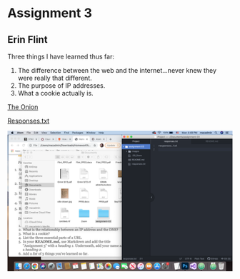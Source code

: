# Assignment 3
## Erin Flint
Three things I have learned thus far:
1. The difference between the web and the internet...never knew they were really that different.
2. The purpose of IP addresses.
3. What a cookie actually is.

[The Onion](https://www.theonion.com/)

[Responses.txt](https://github.com/erinflint/MART34-Web-Development/blob/2731dfa0f4662bffca69c9e90d712feabdf7ccc9/assignment-03/responses.txt)

![screenshot Feb 1st](https://github.com/erinflint/MART34-Web-Development/blob/2731dfa0f4662bffca69c9e90d712feabdf7ccc9/assignment-03/images/screenshot%202:1:21.png)

